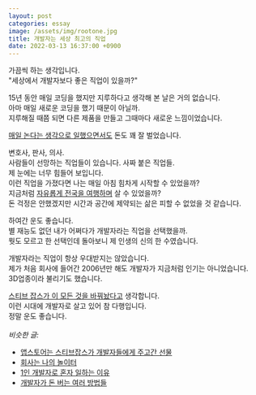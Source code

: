 ```yaml
---
layout: post
categories: essay
image: /assets/img/rootone.jpg
title: 개발자는 세상 최고의 직업
date: 2022-03-13 16:37:00 +0900
---
```


가끔씩 하는 생각입니다.  
"세상에서 개발자보다 좋은 직업이 있을까?"

15년 동안 매일 코딩을 했지만 지루하다고 생각해 본 날은 거의 없습니다.  
아마 매일 새로운 코딩을 했기 때문이 아닐까.  
지루해질 때쯤 되면 다른 제품을 만들고 그때마다 새로운 느낌이었습니다.

[매일 논다는 생각으로 일했으면서도](/essay/2021/09/16/회사는-나의-놀이터.html) 돈도 꽤 잘 벌었습니다.  

변호사, 판사, 의사.  
사람들이 선망하는 직업들이 있습니다. 사짜 붙은 직업들.  
제 눈에는 너무 힘들어 보입니다.  
이런 직업을 가졌다면 나는 매일 아침 힘차게 시작할 수 있었을까?  
지금처럼 [자유롭게 전국을 여행하며](https://brunch.co.kr/@buildingking/87) 살 수 있었을까?  
돈 걱정은 안했겠지만 시간과 공간에 제약되는 삶은 피할 수 없었을 것 같습니다.

하여간 운도 좋습니다.  
별 재능도 없던 내가 어쩌다가 개발자라는 직업을 선택했을까.  
뭣도 모르고 한 선택인데 돌아보니 제 인생의 신의 한 수였습니다.

개발자라는 직업이 항상 우대받지는 않았습니다.  
제가 처음 회사에 들어간 2006년만 해도 개발자가 지금처럼 인기는 아니었습니다.  
3D업종이라 불리기도 했습니다.  

[스티브 잡스가 이 모든 것을 바꿔놨다고](/essay/2020/11/10/앱스토어는-스티브잡스가-개발자들에게-주고간-선물.html) 생각합니다.  
이런 시대에 개발자로 살고 있어 참 다행입니다.  
정말 운도 좋습니다.
<br>
<br>
*비슷한 글:*
* [앱스토어는 스티브잡스가 개발자들에게 주고간 선물](/essay/2020/11/10/앱스토어는-스티브잡스가-개발자들에게-주고간-선물.html)
* [회사는 나의 놀이터](/essay/2021/09/16/회사는-나의-놀이터.html)
* [1인 개발자로 혼자 일하는 이유](https://brunch.co.kr/@buildingking/68)
* [개발자가 돈 버는 여러 방법들](/essay/2021/09/27/개발자가-돈-버는-여러-방법들.html)